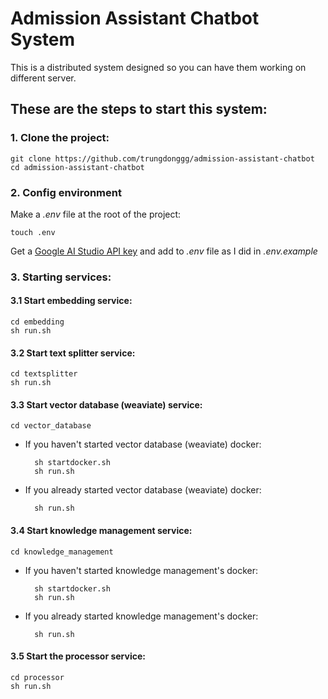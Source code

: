 # Admission Assistant Chatbot System

This is a distributed system designed so you can have them working on different server.

## These are the steps to start this system:

### 1. Clone the project: 
    
    git clone https://github.com/trungdonggg/admission-assistant-chatbot
    cd admission-assistant-chatbot

### 2. Config environment

Make a *.env* file at the root of the project:
    
    touch .env

Get a [Google AI Studio API key](https://aistudio.google.com/apikey) and add to *.env* file as I did in *.env.example*


### 3. Starting services:
   
#### 3.1 Start embedding service:

    cd embedding
    sh run.sh

#### 3.2 Start text splitter service:

    cd textsplitter
    sh run.sh

#### 3.3 Start vector database (weaviate) service:

    cd vector_database

- If you haven't started vector database (weaviate) docker:

        sh startdocker.sh
        sh run.sh

- If you already started vector database (weaviate) docker:

        sh run.sh


#### 3.4 Start knowledge management service:

    cd knowledge_management

- If you haven't started knowledge management's docker:

        sh startdocker.sh
        sh run.sh

- If you already started knowledge management's docker:

        sh run.sh
    

#### 3.5 Start the processor service:

    cd processor
    sh run.sh


